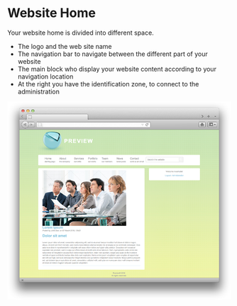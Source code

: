 # Website Home

Your website home is divided into different space.

* The logo and the web site name
* The navigation bar to navigate between the different part of your website
* The main block who display your website content according to your navigation location
* At the right you have the identification zone, to connect to the administration

![](post-news-04.png)